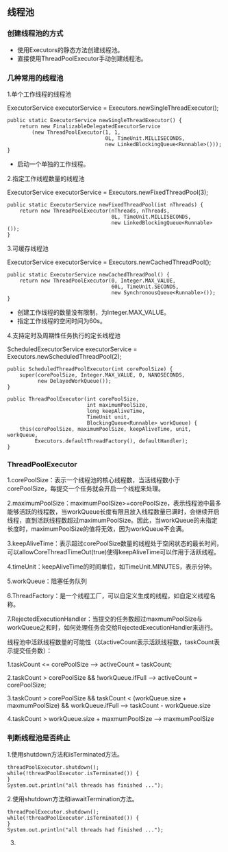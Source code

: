 ## 线程池

### 创建线程池的方式

- 使用Executors的静态方法创建线程池。
- 直接使用ThreadPoolExecutor手动创建线程池。

### 几种常用的线程池

1.单个工作线程的线程池 

ExecutorService executorService = Executors.newSingleThreadExecutor();

    public static ExecutorService newSingleThreadExecutor() {
        return new FinalizableDelegatedExecutorService
            (new ThreadPoolExecutor(1, 1,
                                    0L, TimeUnit.MILLISECONDS,
                                    new LinkedBlockingQueue<Runnable>()));
    }
    
- 启动一个单独的工作线程。


2.指定工作线程数量的线程池

ExecutorService executorService = Executors.newFixedThreadPool(3);

    public static ExecutorService newFixedThreadPool(int nThreads) {
        return new ThreadPoolExecutor(nThreads, nThreads,
                                      0L, TimeUnit.MILLISECONDS,
                                      new LinkedBlockingQueue<Runnable>());
    }
    
3.可缓存线程池

ExecutorService executorService = Executors.newCachedThreadPool();

    public static ExecutorService newCachedThreadPool() {
        return new ThreadPoolExecutor(0, Integer.MAX_VALUE,
                                      60L, TimeUnit.SECONDS,
                                      new SynchronousQueue<Runnable>());
    }

- 创建工作线程的数量没有限制，为Integer.MAX_VALUE。
- 指定工作线程的空闲时间为60s。

4.支持定时及周期性任务执行的定长线程池

ScheduledExecutorService executorService = Executors.newScheduledThreadPool(2);

    public ScheduledThreadPoolExecutor(int corePoolSize) {
        super(corePoolSize, Integer.MAX_VALUE, 0, NANOSECONDS,
              new DelayedWorkQueue());
    }
    
    public ThreadPoolExecutor(int corePoolSize,
                              int maximumPoolSize,
                              long keepAliveTime,
                              TimeUnit unit,
                              BlockingQueue<Runnable> workQueue) {
        this(corePoolSize, maximumPoolSize, keepAliveTime, unit, workQueue,
             Executors.defaultThreadFactory(), defaultHandler);
    }


### ThreadPoolExecutor

1.corePoolSize：表示一个线程池的核心线程数，当活线程数小于corePoolSize，每提交一个任务就会开启一个线程来处理。

2.maximumPoolSize：maximumPoolSize>=corePoolSize，表示线程池中最多能够活跃的线程数，当workQueue长度有限且放入线程数量已满时，会继续开启线程，直到活跃线程数超过maximumPoolSize。因此，当workQueue的未指定长度时，maximumPoolSize的值将无效，因为workQueue不会满。

3.keepAliveTime：表示超过corePoolSize数量的线程处于空闲状态的最长时间，可以allowCoreThreadTimeOut(true)使得keepAliveTime可以作用于活跃线程。

4.timeUnit：keepAliveTime的时间单位，如TimeUnit.MINUTES，表示分钟。

5.workQueue：阻塞任务队列

6.ThreadFactory：是一个线程工厂，可以自定义生成的线程，如自定义线程名称。

7.RejectedExecutionHandler：当提交的任务数超过maxmumPoolSize与workQueue之和时，如何处理任务会交给RejectedExecutionHandler来进行。
	
	
线程池中活跃线程数量的可能性（以activeCount表示活跃线程数，taskCount表示提交任务数）：
	
1.taskCount <= corePoolSize --> activeCount = taskCount;

2.taskCount > corePoolSize && !workQueue.ifFull --> activeCount = corePoolSize;

3.taskCount > corePoolSize && taskCount < (workQueue.size + maxmumPoolSize) && workQueue.ifFull --> taskCount - workQueue.size

4.taskCount > workQueue.size + maxmumPoolSize --> maxmumPoolSize

### 判断线程池是否终止

1.使用shutdown方法和isTerminated方法。

    threadPoolExecutor.shutdown();
    while(!threadPoolExecutor.isTerminated()) {
    }
    System.out.println("all threads has finished ...");
    
2.使用shutdown方法和iawaitTermination方法。

    threadPoolExecutor.shutdown();
    while(!threadPoolExecutor.isTerminated()) {
    }
    System.out.println("all threads had finished ...");
       
3.
